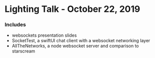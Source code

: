 # Lighting Talk - October 22, 2019

### Includes
- websockets presentation slides
- SocketTest, a swiftUI chat client with a websocket networking layer
- AllTheNetworks, a node websocket server and comparison to starscream
